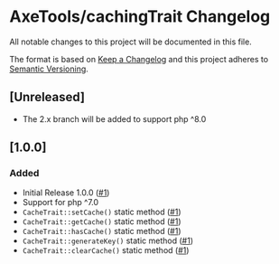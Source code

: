 # AxeTools/cachingTrait Changelog

All notable changes to this project will be documented in this file.

The format is based on [Keep a Changelog](http://keepachangelog.com/en/1.0.0/)
and this project adheres to [Semantic Versioning](http://semver.org/spec/v2.0.0.html).

## [Unreleased]

- The 2.x branch will be added to support php ^8.0

## [1.0.0]

### Added

- Initial Release 1.0.0 ([#1](https://github.com/AxeTools/CachingTrait/pull/1))
- Support for php ^7.0
- `CacheTrait::setCache()` static method ([#1](https://github.com/AxeTools/CachingTrait/pull/1))
- `CacheTrait::getCache()` static method ([#1](https://github.com/AxeTools/CachingTrait/pull/1))
- `CacheTrait::hasCache()` static method ([#1](https://github.com/AxeTools/CachingTrait/pull/1))
- `CacheTrait::generateKey()` static method ([#1](https://github.com/AxeTools/CachingTrait/pull/1))
- `CacheTrait::clearCache()` static method ([#1](https://github.com/AxeTools/CachingTrait/pull/1))